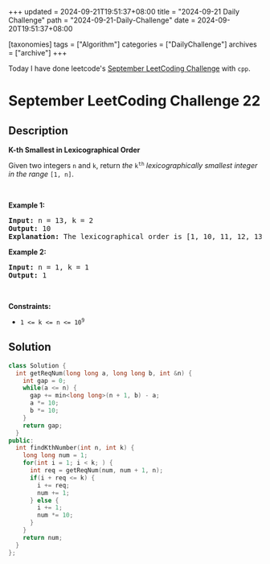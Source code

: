 +++
updated = 2024-09-21T19:51:37+08:00
title = "2024-09-21 Daily Challenge"
path = "2024-09-21-Daily-Challenge"
date = 2024-09-20T19:51:37+08:00

[taxonomies]
tags = ["Algorithm"]
categories = ["DailyChallenge"]
archives = ["archive"]
+++

Today I have done leetcode's [September LeetCoding Challenge](https://leetcode.com/problems/k-th-smallest-in-lexicographical-order/) with `cpp`.

<!-- more -->

# September LeetCoding Challenge 22

## Description

**K-th Smallest in Lexicographical Order**

<p>Given two integers <code>n</code> and <code>k</code>, return <em>the</em> <code>k<sup>th</sup></code> <em>lexicographically smallest integer in the range</em> <code>[1, n]</code>.</p>

<p>&nbsp;</p>
<p><strong class="example">Example 1:</strong></p>

<pre>
<strong>Input:</strong> n = 13, k = 2
<strong>Output:</strong> 10
<strong>Explanation:</strong> The lexicographical order is [1, 10, 11, 12, 13, 2, 3, 4, 5, 6, 7, 8, 9], so the second smallest number is 10.
</pre>

<p><strong class="example">Example 2:</strong></p>

<pre>
<strong>Input:</strong> n = 1, k = 1
<strong>Output:</strong> 1
</pre>

<p>&nbsp;</p>
<p><strong>Constraints:</strong></p>

<ul>
	<li><code>1 &lt;= k &lt;= n &lt;= 10<sup>9</sup></code></li>
</ul>


## Solution

``` cpp
class Solution {
  int getReqNum(long long a, long long b, int &n) {
    int gap = 0;
    while(a <= n) {
      gap += min<long long>(n + 1, b) - a;
      a *= 10;
      b *= 10;
    }
    return gap;
  }
public:
  int findKthNumber(int n, int k) {
    long long num = 1;
    for(int i = 1; i < k; ) {
      int req = getReqNum(num, num + 1, n);
      if(i + req <= k) {
        i += req;
        num += 1;
      } else {
        i += 1;
        num *= 10;
      }
    }
    return num;
  }
};
```
